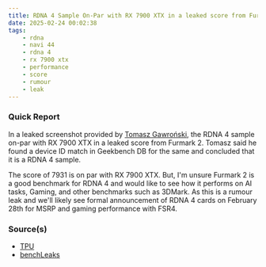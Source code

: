 ```yaml
---
title: RDNA 4 Sample On-Par with RX 7900 XTX in a leaked score from Furmark 2
date: 2025-02-24 00:02:38
tags:
    - rdna
    - navi 44
    - rdna 4
    - rx 7900 xtx
    - performance
    - score
    - rumour
    - leak
---
```


### Quick Report

In a leaked screenshot provided by [Tomasz Gawroński][def], the RDNA 4 sample on-par with RX 7900 XTX in a leaked score from Furmark 2. Tomasz said he found a device ID match in Geekbench DB for the same and concluded that it is a RDNA 4 sample.
<!-- more -->

The score of 7931 is on par with RX 7900 XTX. But, I'm unsure Furmark 2 is a good benchmark for RDNA 4 and would like to see how it performs on AI tasks, Gaming, and other benchmarks such as 3DMark. As this is a rumour leak and we\'ll likely see formal announcement of RDNA 4 cards on February 28th for MSRP and gaming performance with FSR4.

### Source(s)

- [TPU][def2]
- [benchLeaks][def3]

[def]: https://x.com/GawroskiT/status/1892929438397890755
[def2]: https://www.techpowerup.com/332921/radeon-rx-9070-xt-sample-reportedly-scores-7931-points-in-furmark-2-close-to-rx-7900-xtx-performance#g332921-2
[def3]: https://x.com/BenchLeaks/status/1892855330326847914
